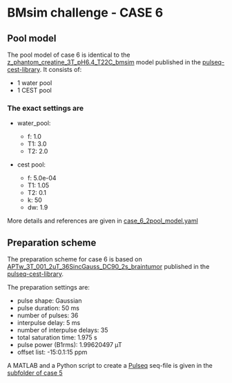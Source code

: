 # BMsim challenge - CASE 6

## Pool model

The pool model of case 6 is identical to the [z_phantom_creatine_3T_pH6.4_T22C_bmsim](https://github.com/kherz/pulseq-cest-library/blob/6ffca73282badd2828b86ace383969e9b4276e80/sim-library/WM_3T_default_7pool_bmsim.yaml)
model published in the [pulseq-cest-library](https://github.com/kherz/pulseq-cest-library). It consists of:

- 1 water pool
- 1 CEST pool

### The exact settings are

- water_pool:
  - f: 1.0
  - T1: 3.0
  - T2: 2.0

- cest pool:
  - f: 5.0e-04
  - T1: 1.05
  - T2: 0.1
  - k: 50
  - dw: 1.9

More details and references are given in [case_6_2pool_model.yaml](/case_6/case_6_2pool_model.yaml)

## Preparation scheme

The preparation scheme for case 6 is based on [APTw_3T_001_2uT_36SincGauss_DC90_2s_braintumor](https://github.com/kherz/pulseq-cest-library/tree/master/seq-library/APTw_3T_001_2uT_36SincGauss_DC90_2s_braintumor) published in the [pulseq-cest-library](https://github.com/kherz/pulseq-cest-library).

The preparation settings are:

- pulse shape: Gaussian
- pulse duration: 50 ms
- number of pulses: 36
- interpulse delay: 5 ms
- number of interpulse delays: 35
- total saturation time: 1.975 s
- pulse power (B1rms): 1.99620497 µT
- offset list: -15:0.1:15 ppm

A MATLAB and a Python script to create a [Pulseq](https://github.com/pulseq/pulseq) seq-file is given in the [subfolder of case 5](/case_5)
  